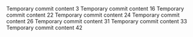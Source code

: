 Temporary commit content 3
Temporary commit content 16
Temporary commit content 22
Temporary commit content 24
Temporary commit content 26
Temporary commit content 31
Temporary commit content 33
Temporary commit content 42
